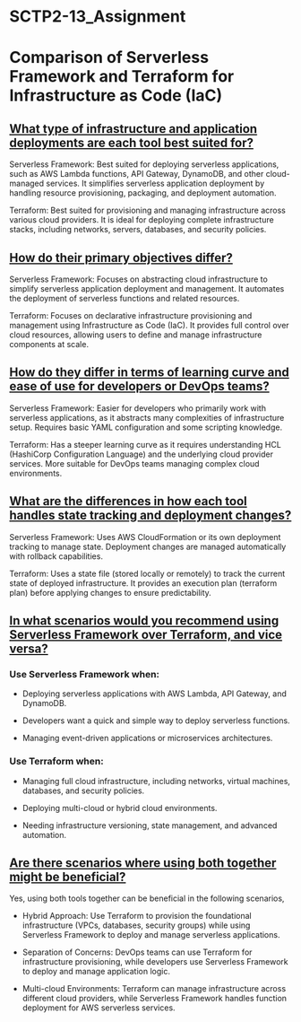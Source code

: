 # SCTP2-13_Assignment
# Comparison of Serverless Framework and Terraform for Infrastructure as Code (IaC)

## <u>What type of infrastructure and application deployments are each tool best suited for?</u>

Serverless Framework: Best suited for deploying serverless applications, such as AWS Lambda functions, API Gateway, DynamoDB, and other cloud-managed services. It simplifies serverless application deployment by handling resource provisioning, packaging, and deployment automation.

Terraform: Best suited for provisioning and managing infrastructure across various cloud providers. It is ideal for deploying complete infrastructure stacks, including networks, servers, databases, and security policies.

## <u>How do their primary objectives differ?</u>

Serverless Framework: Focuses on abstracting cloud infrastructure to simplify serverless application deployment and management. It automates the deployment of serverless functions and related resources.

Terraform: Focuses on declarative infrastructure provisioning and management using Infrastructure as Code (IaC). It provides full control over cloud resources, allowing users to define and manage infrastructure components at scale.

## <u>How do they differ in terms of learning curve and ease of use for developers or DevOps teams?</u>

Serverless Framework: Easier for developers who primarily work with serverless applications, as it abstracts many complexities of infrastructure setup. Requires basic YAML configuration and some scripting knowledge.

Terraform: Has a steeper learning curve as it requires understanding HCL (HashiCorp Configuration Language) and the underlying cloud provider services. More suitable for DevOps teams managing complex cloud environments.

## <u>What are the differences in how each tool handles state tracking and deployment changes?</u>

Serverless Framework: Uses AWS CloudFormation or its own deployment tracking to manage state. Deployment changes are managed automatically with rollback capabilities.

Terraform: Uses a state file (stored locally or remotely) to track the current state of deployed infrastructure. It provides an execution plan (terraform plan) before applying changes to ensure predictability.

## <u>In what scenarios would you recommend using Serverless Framework over Terraform, and vice versa?</u>

### Use Serverless Framework when:

- Deploying serverless applications with AWS Lambda, API Gateway, and DynamoDB.

- Developers want a quick and simple way to deploy serverless functions.

- Managing event-driven applications or microservices architectures.

### Use Terraform when:

- Managing full cloud infrastructure, including networks, virtual machines, databases, and security policies.

- Deploying multi-cloud or hybrid cloud environments.

- Needing infrastructure versioning, state management, and advanced automation.

## <u>Are there scenarios where using both together might be beneficial?</u>

Yes, using both tools together can be beneficial in the following scenarios,

- Hybrid Approach: Use Terraform to provision the foundational infrastructure (VPCs, databases, security groups) while using Serverless Framework to deploy and manage serverless applications.

- Separation of Concerns: DevOps teams can use Terraform for infrastructure provisioning, while developers use Serverless Framework to deploy and manage application logic.

- Multi-cloud Environments: Terraform can manage infrastructure across different cloud providers, while Serverless Framework handles function deployment for AWS serverless services.

